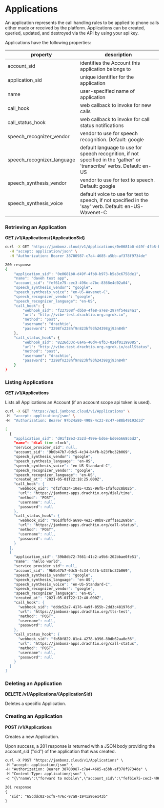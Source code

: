 # Applications
An application represents the call handling rules  to be applied to phone calls either made or received by the platform.  Applications can be created, queried, updated, and destroyed via the API by using your api key.

Applications have the following properties:

| property        | description |
| ------------- |------------- |
| account_sid | identifies the Account this application belongs to |
| application_sid | unique identifier for the application | 
| name | user-specified name of application |
| call_hook | web callback to invoke for new calls |
| call_status_hook | web callback to invoke for call status notifications |
| speech_recognizer_vendor | vendor to use for speech recognition.  Default: google|
| speech_recognizer_language | default language to use for speech recognition, if not specified in the 'gather' or 'transcribe' verbs.  Default: en-US |
| speech_synthesis_vendor | vendor to use for text to speech.  Default: google|
| speech_synthesis_voice | default voice to use for text to speech, if not specified in the 'say' verb.  Default: en-US-Wavenet-C |

### Retrieving an Application

**GET /v1/Applications/{ApplicationSid}**

```bash
curl -X GET "https://jambonz.cloud/v1/Applications/0e0681b0-d49f-4fb8-b973-b5a3c6758de1" \
  -H "accept: application/json" \
  -H "Authorization: Bearer 38700987-c7a4-4685-a5bb-af378f9734de"

200 response
{
	"application_sid": "0e0681b0-d49f-4fb8-b973-b5a3c6758de1",
	"name": "daveh test app",
	"account_sid": "fef61e75-cec3-496c-a7bc-8368e4d02a04",
	"speech_synthesis_vendor": "google",
	"speech_synthesis_voice": "en-US-Wavenet-C",
	"speech_recognizer_vendor": "google",
	"speech_recognizer_language": "en-US",
	"call_hook": {
		"webhook_sid": "f227508f-dbb0-4fe8-a7e8-2974f54e24a1",
		"url": "http://vibe-test.drachtio.org.ngrok.io",
		"method": "post",
		"username": "drachtio",
		"password": "3298fn238hf9n823hf93h24398gj93n84h"
	},
	"call_status_hook": {
		"webhook_sid": "8226d33c-6a46-40d4-8fb3-02ef01199085",
		"url": "http://vibe-test.drachtio.org.ngrok.io/callStatus",
		"method": "post",
		"username": "drachtio",
		"password": "3298fn238hf9n823hf93h24398gj93n84h"
	}
}
```

### Listing Applications

**GET /v1/Applications**

Lists all Applications an Account (if an account scope api token is used).

```bash
curl -X GET "https://api.jambonz.cloud/v1/Applications" \
-H  "accept: application/json" \
-H  "Authorization: Bearer 97b24a80-4908-4c23-8c47-e88b49193d3d"

[
  {
    "application_sid": "d91f18e3-252d-499e-bd6e-bd0e5668c6d2",
    "name": "dial time clock",
    "service_provider_sid": null,
    "account_sid": "9b0b47b7-0dc5-4c34-b4fb-b23fbc32b069",
    "speech_synthesis_vendor": "google",
    "speech_synthesis_language": "en-US",
    "speech_synthesis_voice": "en-US-Standard-C",
    "speech_recognizer_vendor": "google",
    "speech_recognizer_language": "en-US",
    "created_at": "2021-05-01T22:18:25.000Z",
    "call_hook": {
      "webhook_sid": "df2fc834-10e5-4355-96fb-1faf63c8b02b",
      "url": "https://jambonz-apps.drachtio.org/dial/time",
      "method": "POST",
      "username": null,
      "password": null
    },
    "call_status_hook": {
      "webhook_sid": "961dfbfd-a690-4e23-80b8-28ff1e1269ba",
      "url": "https://jambonz-apps.drachtio.org/call-status",
      "method": "POST",
      "username": null,
      "password": null
    }
  },
  {
    "application_sid": "39b8db72-7661-41c2-a9b6-202bbae0fe51",
    "name": "hello world",
    "service_provider_sid": null,
    "account_sid": "9b0b47b7-0dc5-4c34-b4fb-b23fbc32b069",
    "speech_synthesis_vendor": "google",
    "speech_synthesis_language": "en-US",
    "speech_synthesis_voice": "en-US-Standard-C",
    "speech_recognizer_vendor": "google",
    "speech_recognizer_language": "en-US",
    "created_at": "2021-05-01T22:12:40.000Z",
    "call_hook": {
      "webhook_sid": "ddde52a7-4176-4a9f-855b-2dd3c481976d",
      "url": "https://jambonz-apps.drachtio.org/tts-test",
      "method": "POST",
      "username": null,
      "password": null
    },
    "call_status_hook": {
      "webhook_sid": "fb50f822-01e4-4278-b396-80db62aa0e36",
      "url": "https://jambonz-apps.drachtio.org/call-status",
      "method": "POST",
      "username": null,
      "password": null
    }
  }
]
```

### Deleting an Application

**DELETE /v1/Applications/{ApplicationSid}**

Deletes a specific Application.

### Creating an Application

**POST /v1/Applications**

Creates a new Application.

Upon success, a 201 response is returned with a JSON body providing the account_sid ("sid") of the application that was created.

```xml
curl -X POST "https://jambonz.cloud/v1/Applications" \
-H "accept: application/json" \
-H "Authorization: Bearer 38700987-c7a4-4685-a5bb-af378f9734de" \
-H "Content-Type: application/json" \
-d "{\"name\":\"forward to mobile\",\"account_sid\":\"fef61e75-cec3-496c-a7bc-8368e4d02a04\",\"call_hook\":{\"url\":\"http://vibe-test.drachtio.org.ngrok.io/mobile\"},\"call_status_hook\":{\"url\":\"http://vibe-test.drachtio.org.ngrok.io/mobileStatus\"}}"

201 response
{
  "sid": "65cddc02-6cf8-476c-97a8-1941a96e143b"
}
```
